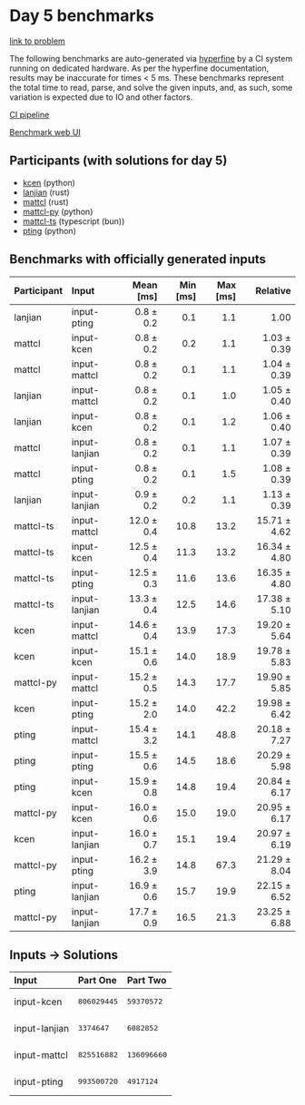 # Day 5 benchmarks

[link to problem](https://adventofcode.com/2023/day/5)

The following benchmarks are auto-generated via
[hyperfine](https://github.com/sharkdp/hyperfine) by a CI system running on
dedicated hardware. As per the hyperfine documentation, results may be
inaccurate for times < 5 ms. These benchmarks represent the total time to read,
parse, and solve the given inputs, and, as such, some variation is expected due
to IO and other factors.

[CI pipeline](http://ci.papercode.net:8080/teams/main/pipelines/aoc2023)

[Benchmark web UI](https://aoc.ancalagon.black)


## Participants (with solutions for day 5)

- [kcen](https://github.com/kcen/aoc2023) (python)
- [lanjian](https://github.com/lanjian/aoc-2023) (rust)
- [mattcl](https://github.com/mattcl/aoc2023) (rust)
- [mattcl-py](https://github.com/mattcl/aoc2023-py) (python)
- [mattcl-ts](https://github.com/mattcl/aoc2023-js) (typescript (bun))
- [pting](https://github.com/pting/aoc2023) (python)


## Benchmarks with officially generated inputs

| Participant | Input | Mean [ms] | Min [ms] | Max [ms] | Relative |
|:---|:---|---:|---:|---:|---:|
| lanjian | input-pting | 0.8 ± 0.2 | 0.1 | 1.1 | 1.00 |
| mattcl | input-kcen | 0.8 ± 0.2 | 0.2 | 1.1 | 1.03 ± 0.39 |
| mattcl | input-mattcl | 0.8 ± 0.2 | 0.1 | 1.1 | 1.04 ± 0.39 |
| lanjian | input-mattcl | 0.8 ± 0.2 | 0.1 | 1.0 | 1.05 ± 0.40 |
| lanjian | input-kcen | 0.8 ± 0.2 | 0.1 | 1.2 | 1.06 ± 0.40 |
| mattcl | input-lanjian | 0.8 ± 0.2 | 0.1 | 1.1 | 1.07 ± 0.39 |
| mattcl | input-pting | 0.8 ± 0.2 | 0.1 | 1.5 | 1.08 ± 0.39 |
| lanjian | input-lanjian | 0.9 ± 0.2 | 0.2 | 1.1 | 1.13 ± 0.39 |
| mattcl-ts | input-mattcl | 12.0 ± 0.4 | 10.8 | 13.2 | 15.71 ± 4.62 |
| mattcl-ts | input-kcen | 12.5 ± 0.4 | 11.3 | 13.2 | 16.34 ± 4.80 |
| mattcl-ts | input-pting | 12.5 ± 0.3 | 11.6 | 13.6 | 16.35 ± 4.80 |
| mattcl-ts | input-lanjian | 13.3 ± 0.4 | 12.5 | 14.6 | 17.38 ± 5.10 |
| kcen | input-mattcl | 14.6 ± 0.4 | 13.9 | 17.3 | 19.20 ± 5.64 |
| kcen | input-kcen | 15.1 ± 0.6 | 14.0 | 18.9 | 19.78 ± 5.83 |
| mattcl-py | input-mattcl | 15.2 ± 0.5 | 14.3 | 17.7 | 19.90 ± 5.85 |
| kcen | input-pting | 15.2 ± 2.0 | 14.0 | 42.2 | 19.98 ± 6.42 |
| pting | input-mattcl | 15.4 ± 3.2 | 14.1 | 48.8 | 20.18 ± 7.27 |
| pting | input-pting | 15.5 ± 0.6 | 14.5 | 18.6 | 20.29 ± 5.98 |
| pting | input-kcen | 15.9 ± 0.8 | 14.8 | 19.4 | 20.84 ± 6.17 |
| mattcl-py | input-kcen | 16.0 ± 0.6 | 15.0 | 19.0 | 20.95 ± 6.17 |
| kcen | input-lanjian | 16.0 ± 0.7 | 15.1 | 19.4 | 20.97 ± 6.19 |
| mattcl-py | input-pting | 16.2 ± 3.9 | 14.8 | 67.3 | 21.29 ± 8.04 |
| pting | input-lanjian | 16.9 ± 0.6 | 15.7 | 19.9 | 22.15 ± 6.52 |
| mattcl-py | input-lanjian | 17.7 ± 0.9 | 16.5 | 21.3 | 23.25 ± 6.88 |


## Inputs -> Solutions

| Input | Part One | Part Two |
|:---|:---|:---|
|input-kcen|<pre>806029445</pre>|<pre>59370572</pre>|
|input-lanjian|<pre>3374647</pre>|<pre>6082852</pre>|
|input-mattcl|<pre>825516882</pre>|<pre>136096660</pre>|
|input-pting|<pre>993500720</pre>|<pre>4917124</pre>|
